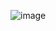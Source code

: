 ![image](https://github.com/D-spec-sec/Cybersecurity/assets/172300374/5e5d694a-58f1-4074-9ca7-27fdc79fdc81)
